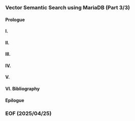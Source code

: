 ### Vector Semantic Search using MariaDB (Part 3/3)

#### Prologue 

#### I. 

#### II. 

#### III. 

#### IV. 

#### V. 

#### VI. Bibliography

#### Epilogue 

### EOF (2025/04/25)